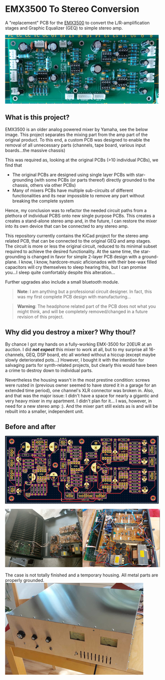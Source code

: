 # EMX3500 To Stereo Conversion

A "replacement" PCB for the [EMX3500](https://de.yamaha.com/files/download/other_assets/1/324571/EMX3500G.pdf) to convert the L/R-amplification stages and Graphic Equalizer (GEQ) to simple stereo amp.

![](/assets/soldered.jpg)


## What is this project?
EMX3500 is an older analog powered mixer by Yamaha, see the below image.
This project separates the mixing part from the amp part of the original product.
To this end, a custom PCB was designed to enable the removal of all unnecessary parts (channels, tape board, various input boards...the massive chassis)

This was required as, looking at the original PCBs (>10 individual PCBs), we find that
* The original PCBs are designed using single layer PCBs with star-grounding (with some PCBs (or parts thereof) directly grounded to the chassis, others via other PCBs)
* Many of mixers PCBs have multiple sub-circuits of different functionalities and its near impossible to remove any part without breaking the complete system

Hence, my conclusion was to refactor the needed circuit paths from a plethora of individual PCBS onto new single purpose PCBs.
This creates a creates a stand-alone stereo amp and, in the future, I can restore the mixer into its own device that can be connected to any stereo amp.

This repository currently contains the KiCad project for the stereo amp related PCB, that can be connected to the original GEQ and amp stages.
The circuit is more or less the original circuit, reduced to its minimal subset required to achieve the desired functionality.
At the same time, the star-grounding is changed in favor for simple 2-layer PCB design with a ground-plane.
I know, I know, hardcore-music aficionados with their bee-wax filled capacitors will cry themselves to sleep hearing this, but I can promise you...I sleep quite comfortably despite this alteration...

Further upgrades also include a small bluetooth module.


> **Note**:
> I am anything but a professional circuit designer. In fact, this was my first complete PCB design with manufacturing...

> **Warning**:
> The headphone related part of the PCB does not what you might think, and will be completely removed/changed in a future revision of this project.


## Why did you destroy a mixer? Why thou!?
By chance I got my hands on a fully-working EMX-3500 for 20EUR at an auction.
I did ***not expect*** this mixer to work at all, but to my surprise all 16-channels, GEQ, DSP board, etc all worked without a hiccup (except maybe slowly deteriorated pots...)
However, I bought it with the intention for salvaging parts for synth-related projects, but clearly this would have been a crime to destroy down to individual parts.

Nevertheless the housing wasn't in the most prestine condition: screws were rusted in (previous owner seemed to have stored it in a garage for an extended time period), one channel's XLR connector was broken in.
Also, and that was the major issue: I didn't have a space for nearly a gigantic and very heavy mixer in my apartment. I didn't plan for it... I was, however, in need for a new stereo amp :).
And the mixer part still exists as is and will be rebuilt into a smaller, independent unit.

## Before and after

![](/assets/pcb.png)

![](/assets/open_combined.jpg)

The case is not totally finished and a temporary housing.
All metal parts are properly grounded.
![](/assets/finished.jpg)
